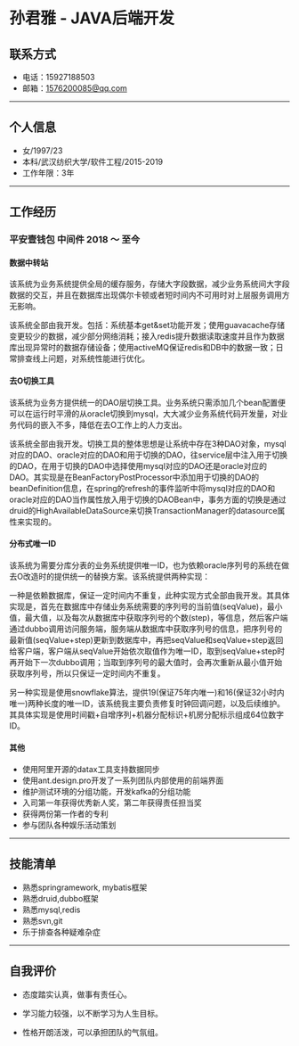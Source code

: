 # 孙君雅 - JAVA后端开发



## 联系方式

- 电话：15927188503
- 邮箱：1576200085@qq.com

---

## 个人信息

- 女/1997/23
- 本科/武汉纺织大学/软件工程/2015-2019
- 工作年限：3年

---

## 工作经历

### 平安壹钱包      中间件        2018 ～ 至今

#### 数据中转站

​        该系统为业务系统提供全局的缓存服务，存储大字段数据，减少业务系统间大字段数据的交互，并且在数据库出现偶尔卡顿或者短时间内不可用时对上层服务调用方无影响。

​        该系统全部由我开发。包括：系统基本get&set功能开发；使用guavacache存储变更较少的数据，减少部分网络消耗；接入redis提升数据读取速度并且作为数据库出现异常时的数据存储设备；使用activeMQ保证redis和DB中的数据一致；日常排查线上问题，对系统性能进行优化。 

#### 去O切换工具

​       该系统为业务方提供统一的DAO层切换工具。业务系统只需添加几个bean配置便可以在运行时平滑的从oracle切换到mysql，大大减少业务系统代码开发量，对业务代码的嵌入不多，降低在去O工作上的人力支出。

​       该系统全部由我开发。切换工具的整体思想是让系统中存在3种DAO对象，mysql对应的DAO、oracle对应的DAO和用于切换的DAO，往service层中注入用于切换的DAO，在用于切换的DAO中选择使用mysql对应的DAO还是oracle对应的DAO。其实现是在BeanFactoryPostProcessor中添加用于切换的DAO的beanDefinition信息，在spring的refresh的事件监听中将mysql对应的DAO和oracle对应的DAO当作属性放入用于切换的DAOBean中，事务方面的切换是通过druid的HighAvailableDataSource来切换TransactionManager的datasource属性来实现的。

#### 分布式唯一ID

​        该系统为需要分库分表的业务系统提供唯一ID，也为依赖oracle序列号的系统在做去O改造时的提供统一的替换方案。该系统提供两种实现：

​        一种是依赖数据库，保证一定时间内不重复，此种实现方式全部由我开发。其具体实现是，首先在数据库中存储业务系统需要的序列号的当前值(seqValue)，最小值，最大值，以及每次从数据库中获取序列号的个数(step)，等信息，然后客户端通过dubbo调用访问服务端，服务端从数据库中获取序列号的信息，把序列号的最新值(seqValue+step)更新到数据库中，再把seqValue和seqValue+step返回给客户端，客户端从seqValue开始依次取值作为唯一ID，取到seqValue+step时再开始下一次dubbo调用；当取到序列号的最大值时，会再次重新从最小值开始获取序列号，所以只保证一定时间内不重复。

​        另一种实现是使用snowflake算法，提供19(保证75年内唯一)和16(保证32小时内唯一)两种长度的唯一ID，该系统我主要负责修复时钟回调问题，以及后续维护。其具体实现是使用时间戳+自增序列+机器分配标识+机房分配标示组成64位数字ID。

#### 其他

- 使用阿里开源的datax工具支持数据同步
- 使用ant.design.pro开发了一系列团队内部使用的前端界面
- 维护测试环境的分组功能，开发kafka的分组功能
- 入司第一年获得优秀新人奖，第二年获得责任担当奖
- 获得两份第一作者的专利
- 参与团队各种娱乐活动策划

---



## 技能清单

- 熟悉springramework, mybatis框架
- 熟悉druid,dubbo框架
- 熟悉mysql,redis
- 熟悉svn,git
- 乐于排查各种疑难杂症

---



## 自我评价

- 态度踏实认真，做事有责任心。

- 学习能力较强，以不断学习为人生目标。

- 性格开朗活泼，可以承担团队的气氛组。

